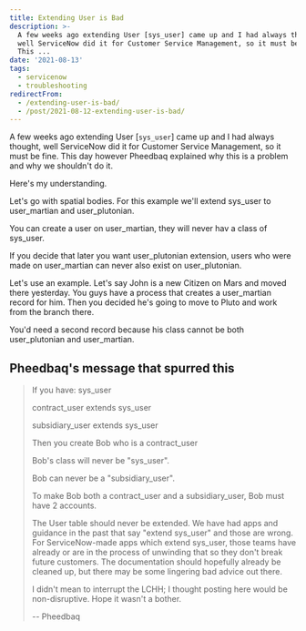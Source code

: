 ```yaml
---
title: Extending User is Bad
description: >-
  A few weeks ago extending User [sys_user] came up and I had always thought,
  well ServiceNow did it for Customer Service Management, so it must be fine.
  This ...
date: '2021-08-13'
tags:
  - servicenow
  - troubleshooting
redirectFrom:
  - /extending-user-is-bad/
  - /post/2021-08-12-extending-user-is-bad/
---
```


A few weeks ago extending User [`sys_user`] came up and I had always thought, well ServiceNow did it for Customer Service Management, so it must be fine. This day however Pheedbaq explained why this is a problem and why we shouldn't do it.

Here's my understanding.

Let's go with spatial bodies. For this example we'll extend sys_user to user_martian and user_plutonian.

You can create a user on user_martian, they will never hav a class of sys_user.

If you decide that later you want user_plutonian extension, users who were made on user_martian can never also exist on user_plutonian.

Let's use an example. Let's say John is a new Citizen on Mars and moved there yesterday. You guys have a process that creates a user_martian record for him. Then you decided he's going to move to Pluto and work from the branch there.

You'd need a second record because his class cannot be both user_plutonian and user_martian.

## Pheedbaq's message that spurred this

> If you have: sys_user
>
> contract_user extends sys_user
>
> subsidiary_user extends sys_user
>
> Then you create Bob who is a contract_user
>
> Bob's class will never be "sys_user".
>
> Bob can never be a "subsidiary_user".
>
> To make Bob both a contract_user and a subsidiary_user, Bob must have 2 accounts.
>
> The User table should never be extended. We have had apps and guidance in the past that say "extend sys_user" and those are wrong. For ServiceNow-made apps which extend sys_user, those teams have already or are in the process of unwinding that so they don't break future customers. The documentation should hopefully already be cleaned up, but there may be some lingering bad advice out there.
>
> I didn't mean to interrupt the LCHH; I thought posting here would be non-disruptive. Hope it wasn't a bother.
>
> \-- Pheedbaq